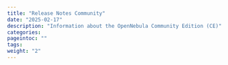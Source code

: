 ```yaml
---
title: "Release Notes Community"
date: "2025-02-17"
description: "Information about the OpenNebula Community Edition (CE)"
categories:
pageintoc: ""
tags:
weight: "2"
---
```


<a id="rn"></a>

<!--# Release Notes Community -->
